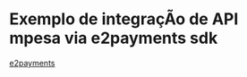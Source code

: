 # Exemplo de integraçÃo de API mpesa via e2payments sdk

[e2payments](https://e2payments.explicador.co.mz)


